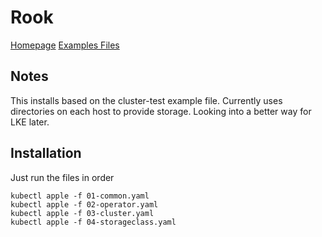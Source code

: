 # Rook

[Homepage](https://rook.io/)
[Examples Files](https://github.com/rook/rook/tree/release-1.2/cluster/examples/kubernetes/ceph)

## Notes

This installs based on the cluster-test example file. Currently uses directories
on each host to provide storage. Looking into a better way for LKE later.

## Installation

Just run the files in order

``` shell
kubectl apple -f 01-common.yaml
kubectl apple -f 02-operator.yaml
kubectl apple -f 03-cluster.yaml
kubectl apple -f 04-storageclass.yaml
```

